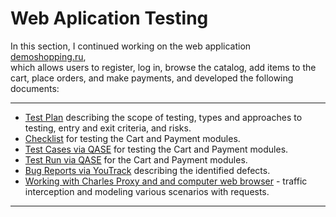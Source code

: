 # Web Aplication Testing  

In this section, I continued working on the web application [demoshopping.ru](https://demoshopping.ru/),  
which allows users to register, log in, browse the catalog, add items to the cart, place orders, and make payments,
and developed the following documents:

---

- [Test Plan](https://docs.google.com/spreadsheets/d/1kHmCyPZY4Yq8G-Dn00PshMZvNdpY4hf5pDiko87Ci0g/edit?usp=sharing) describing the scope of testing, types and approaches to testing, entry and exit criteria, and risks.
- [Checklist](https://docs.google.com/spreadsheets/d/189EKhVJ4yraRebp_qshSJNOhojF-be1TDbqYsy3PvQc/edit?usp=sharing) for testing the Сart and Payment modules.
- [Test Cases via QASE](https://github.com/alevtinasemeniuk/web/blob/main/Test%20Cases.pdf) for testing the Сart and Payment modules.
- [Test Run via QASE](https://github.com/alevtinasemeniuk/web/blob/main/Test%20Run_Web%20App%20Testing.pdf) for the Сart and Payment modules.
- [Bug Reports via YouTrack](https://github.com/alevtinasemeniuk/web/blob/main/Bug%20Reports_Web%20App%20Testing.xlsx) describing the identified defects. 
- [Working with Charles Proxy and and computer web browser](https://github.com/alevtinasemeniuk/web/blob/main/Carles%20Proxy_Mac.mp4) - traffic interception and modeling various scenarios with requests.

---
